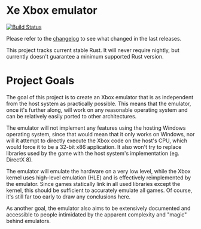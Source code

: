 # Xe Xbox emulator

[![Build Status](https://travis-ci.org/jonas-schievink/xe.svg?branch=master)](https://travis-ci.org/jonas-schievink/xe)

Please refer to the [changelog](CHANGELOG.md) to see what changed in the last
releases.

This project tracks current stable Rust. It will never require nightly, but
currently doesn't guarantee a minimum supported Rust version.

# Project Goals

The goal of this project is to create an Xbox emulator that is as independent
from the host system as practically possible. This means that the emulator, once
it's further along, will work on any reasonable operating system and can be
relatively easily ported to other architectures.

The emulator will not implement any features using the hosting Windows operating
system, since that would mean that it only works on Windows, nor will it attempt
to directly execute the Xbox code on the host's CPU, which would force it to be
a 32-bit x86 application. It also won't try to replace libraries used by the
game with the host system's implementation (eg. DirectX 8).

The emulator will emulate the hardware on a very low level, while the Xbox
kernel uses high-level emulation (HLE) and is effectively reimplemented by the
emulator. Since games statically link in all used libraries except the kernel,
this should be sufficient to accurately emulate all games. Of course, it's
still far too early to draw any conclusions here.

As another goal, the emulator also aims to be extensively documented and
accessible to people intimidated by the apparent complexity and "magic" behind
emulators.
